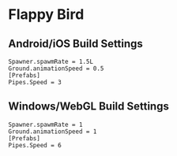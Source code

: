 # Flappy Bird




## Android/iOS Build Settings

```
Spawner.spawmRate = 1.5L
Ground.animationSpeed = 0.5
[Prefabs]
Pipes.Speed = 3
```


## Windows/WebGL Build Settings

```
Spawner.spawmRate = 1
Ground.animationSpeed = 1
[Prefabs]
Pipes.Speed = 6
```